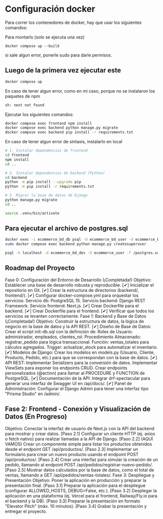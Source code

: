 # Configuración docker

Para correr los contenedores de docker, hay que usar los siguientes comandos:

Para montarlo (solo se ejecuta una vez)

```
docker compose up --build
```

si sale algun error, ponerle sudo para darle permisos.

## Luego de la primera vez ejecutar este

```bash
docker compose up
```

En caso de tener algun error, como en mi caso, porque no se instalaron los paquetes de npm
```bash
sh: next not found
```

Ejecutar los siguientes comandos:
```bash
docker compose exec frontend npm install
docker compose exec backend python manage.py migrate
docker compose exec backend pip install -r requirements.txt
```

En caso de tener algun error de sintaxis, instalarlo en local

```bash
# 1. Instalar dependencias de frontend
cd frontend
npm install
cd ..

# 2. Instalar dependencias de backend (Python)
cd backend
python -m pip install --upgrade pip
python -m pip install -r requirements.txt

# 3. Migrar la base de datos de Django
python manage.py migrate
cd ..
```
```bash
source .venv/bin/activate
```
## Para ejecutar el archivo de postgres.sql

```bash
docker exec -i ecommerce_bd_db psql -U ecommerce_bd_user -d ecommerce_bd_dev < postgres.sql
sudo docker compose exec backend python manage.py createsuperuser
```
```bash
psql -h localhost -d ecommerce_bd_dev -U ecommerce_user -f /postgres.sql
```
## Roadmap del Proyecto
Fase 0: Configuración del Entorno de Desarrollo (¡Completada!)
Objetivo: Establecer una base de desarrollo robusta y reproducible.
[✔] Inicializar el repositorio en Git.
[✔] Crear la estructura de directorios (backend/, frontend/).
[✔] Configurar docker-compose.yml para orquestar los servicios:
Servicio db: PostgreSQL 15.
Servicio backend: Django REST Framework.
Servicio frontend: Next.js.
[✔] Crear Dockerfile para el backend.
[✔] Crear Dockerfile para el frontend.
[✔] Verificar que todos los servicios se levanten correctamente.
Fase 1: Backend y Base de Datos (¡Completada!)
Objetivo: Construir la estructura de datos, la lógica de negocio en la base de datos y la API REST.
[✔] Diseño de Base de Datos:
Crear el script init-db.sql con la definición de:
Roles de Usuario: administrador, empleados, clientes_rol.
Procedimiento Almacenado: registrar_pedido para lógica transaccional.
Función: ventas_totales para cálculos agregados.
Trigger: actualizar_stock para automatizar el inventario.
[✔] Modelos de Django:
Crear los modelos en models.py (Usuario, Cliente, Producto, Pedido, etc.) para que se correspondan con la base de datos.
[✔] API REST:
Implementar Serializers para la conversión de datos.
Implementar ViewSets para exponer los endpoints CRUD.
Crear endpoints personalizados (@action) para llamar al PROCEDURE y FUNCTION de PostgreSQL.
[✔] Documentación de la API:
Integrar drf-spectacular para generar una interfaz de Swagger UI en /api/docs/.
[✔] Panel de Administración:
Configurar el Django Admin para tener una interfaz tipo "Prisma Studio" en /admin/.
## Fase 2: Frontend - Conexión y Visualización de Datos (En Progreso)
Objetivo: Conectar la interfaz de usuario de Next.js con la API del backend para mostrar y crear datos.
[Paso 2.1] Configurar un cliente HTTP (ej. axios o fetch nativo) para realizar llamadas a la API de Django.
[Paso 2.2] (AQUÍ VAMOS) Crear un componente simple para listar los productos obtenidos desde el endpoint GET /api/productos/.
[Paso 2.3] Implementar un formulario para crear un nuevo producto usando el endpoint POST /api/productos/.
[Paso 2.4] Crear una interfaz para simular la creación de un pedido, llamando al endpoint POST /api/pedidos/registrar-nuevo-pedido/.
[Paso 2.5] Mostrar datos calculados por la base de datos, como el total de ventas, llamando a GET /api/pedidos/ventas-totales/.
Fase 3: Despliegue y Presentación
Objetivo: Poner la aplicación en producción y preparar la presentación final.
[Paso 3.1] Preparar la aplicación para el despliegue (configurar ALLOWED_HOSTS, DEBUG=False, etc.).
[Paso 3.2] Desplegar la aplicación en una plataforma (ej. Vercel para el frontend, Railway/Fly.io para el backend y la DB).
[Paso 3.3] Preparar la presentación en formato "Elevator Pitch" (máx. 10 minutos).
[Paso 3.4] Grabar la presentación y entregar el proyecto.